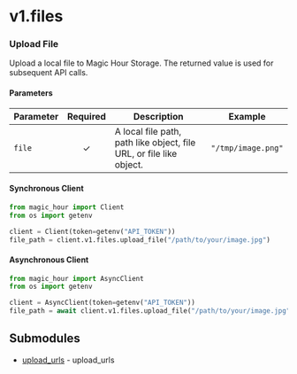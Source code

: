 # v1.files


<!-- CUSTOM DOCS START -->

### Upload File <a name="upload-file"></a>

Upload a local file to Magic Hour Storage. The returned value is used for subsequent API calls.

#### Parameters

| Parameter | Required | Description                                                         | Example            |
| --------- | :------: | ------------------------------------------------------------------- | ------------------ |
| `file`    |    ✓     | A local file path, path like object, file URL, or file like object. | `"/tmp/image.png"` |

#### Synchronous Client

```python
from magic_hour import Client
from os import getenv

client = Client(token=getenv("API_TOKEN"))
file_path = client.v1.files.upload_file("/path/to/your/image.jpg")
```

#### Asynchronous Client

```python
from magic_hour import AsyncClient
from os import getenv

client = AsyncClient(token=getenv("API_TOKEN"))
file_path = await client.v1.files.upload_file("/path/to/your/image.jpg")
```


<!-- CUSTOM DOCS END -->


## Submodules
- [upload_urls](upload_urls/README.md) - upload_urls

